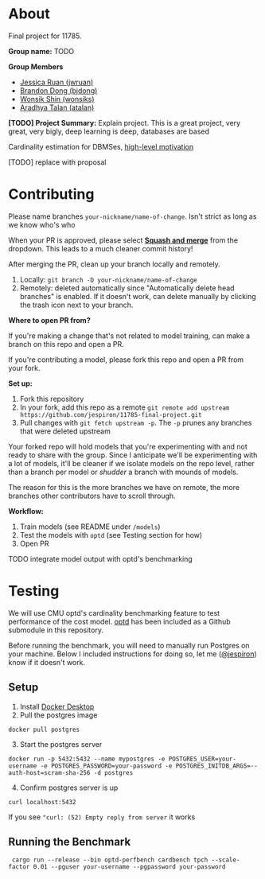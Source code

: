 # About

Final project for 11785.

**Group name:** TODO

**Group Members**
* [Jessica Ruan (jwruan)](https://github.com/jespiron)
* [Brandon Dong (bjdong)](https://github.com/sad-ish-cat)
* [Wonsik Shin (wonsiks)](https://github.com/ceteris11)
* [Aradhya Talan (atalan)](https://github.com/aradhyatalan)

**[TODO] Project Summary:** Explain project. This is a great project, very great, very bigly, deep learning is deep, databases are based

Cardinality estimation for DBMSes, [high-level motivation](https://drive.google.com/file/d/17HtE_3dq_qvoLfBEnw9QUmRuJgxaqqkx/view?usp=sharing)

[TODO] replace with proposal

# Contributing

Please name branches `your-nickname/name-of-change`. Isn't strict as long as we know who's who

When your PR is approved, please select **[Squash and merge](https://www.lloydatkinson.net/posts/2022/should-you-squash-merge-or-merge-commit/)** from the dropdown. This leads to a much cleaner commit history!

After merging the PR, clean up your branch locally and remotely.
1. Locally: `git branch -D your-nickname/name-of-change`
2. Remotely: deleted automatically since "Automatically delete head branches" is enabled. If it doesn't work, can delete manually by clicking the trash icon next to your branch.

**Where to open PR from?**

If you're making a change that's not related to model training, can make a branch on this repo and open a PR.

If you're contributing a model, please fork this repo and open a PR from your fork.

**Set up:**
1. Fork this repository
2. In your fork, add this repo as a remote `git remote add upstream https://github.com/jespiron/11785-final-project.git`
3. Pull changes with `git fetch upstream -p`. The `-p` prunes any branches that were deleted upstream

Your forked repo will hold models that you're experimenting with and not ready to share with the group. Since I anticipate we'll be experimenting with a lot of models, it'll be cleaner if we isolate models on the repo level, rather than a branch per model or *shudder* a branch with mounds of models.

The reason for this is the more branches we have on remote, the more branches other contributors have to scroll through.

**Workflow:**
1. Train models (see README under `/models`)
2. Test the models with `optd` (see Testing section for how)
3. Open PR

TODO integrate model output with optd's benchmarking

# Testing

We will use CMU optd's cardinality benchmarking feature to test performance of the cost model. [optd](https://github.com/cmu-db/optd/tree/main) has been included as a Github submodule in this repository.

Before running the benchmark, you will need to manually run Postgres on your machine. Below I included instructions for doing so, let me ([@jespiron](https://github.com/jespiron)) know if it doesn't work.

## Setup
1. Install [Docker Desktop](https://www.docker.com/products/docker-desktop/)
2. Pull the postgres image

```docker pull postgres```

3. Start the postgres server

```docker run -p 5432:5432 --name mypostgres -e POSTGRES_USER=your-username -e POSTGRES_PASSWORD=your-password -e POSTGRES_INITDB_ARGS=--auth-host=scram-sha-256 -d postgres```

4. Confirm postgres server is up

```curl localhost:5432```

If you see `"curl: (52) Empty reply from server` it works

## Running the Benchmark
```
 cargo run --release --bin optd-perfbench cardbench tpch --scale-factor 0.01 --pguser your-username --pgpassword your-password
 ```
